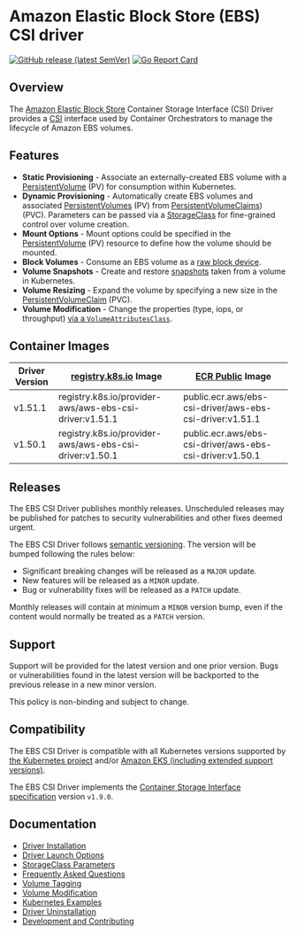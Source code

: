 # Amazon Elastic Block Store (EBS) CSI driver
[![GitHub release (latest SemVer)](https://img.shields.io/github/v/release/kubernetes-sigs/aws-ebs-csi-driver)](https://github.com/kubernetes-sigs/aws-ebs-csi-driver/releases)
[![Go Report Card](https://goreportcard.com/badge/github.com/kubernetes-sigs/aws-ebs-csi-driver)](https://goreportcard.com/report/github.com/kubernetes-sigs/aws-ebs-csi-driver)

## Overview

The [Amazon Elastic Block Store](https://aws.amazon.com/ebs/) Container Storage Interface (CSI) Driver provides a [CSI](https://github.com/container-storage-interface/spec/blob/master/spec.md) interface used by Container Orchestrators to manage the lifecycle of Amazon EBS volumes.

## Features
* **Static Provisioning** - Associate an externally-created EBS volume with a [PersistentVolume](https://kubernetes.io/docs/concepts/storage/persistent-volumes/) (PV) for consumption within Kubernetes.
* **Dynamic Provisioning** - Automatically create EBS volumes and associated [PersistentVolumes](https://kubernetes.io/docs/concepts/storage/persistent-volumes/) (PV) from [PersistentVolumeClaims](https://kubernetes.io/docs/concepts/storage/persistent-volumes/#dynamic)) (PVC). Parameters can be passed via a [StorageClass](https://kubernetes.io/docs/concepts/storage/storage-classes/#the-storageclass-resource) for fine-grained control over volume creation.
* **Mount Options** - Mount options could be specified in the [PersistentVolume](https://kubernetes.io/docs/concepts/storage/persistent-volumes/) (PV) resource to define how the volume should be mounted.
* **Block Volumes** - Consume an EBS volume as a [raw block device](https://kubernetes-csi.github.io/docs/raw-block.html).
* **Volume Snapshots** - Create and restore [snapshots](https://kubernetes.io/docs/concepts/storage/volume-snapshots/) taken from a volume in Kubernetes.
* **Volume Resizing** - Expand the volume by specifying a new size in the [PersistentVolumeClaim](https://kubernetes.io/docs/concepts/storage/persistent-volumes/#expanding-persistent-volumes-claims) (PVC).
* **Volume Modification** - Change the properties (type, iops, or throughput) [via a `VolumeAttributesClass`](examples/kubernetes/modify-volume).

## Container Images

| Driver Version | [registry.k8s.io](https://kubernetes.io/blog/2022/11/28/registry-k8s-io-faster-cheaper-ga/) Image | [ECR Public](https://gallery.ecr.aws/ebs-csi-driver/aws-ebs-csi-driver) Image |
|----------------|---------------------------------------------------------------------------------------------------|-------------------------------------------------------------------------------|
| v1.51.1        | registry.k8s.io/provider-aws/aws-ebs-csi-driver:v1.51.1                                           | public.ecr.aws/ebs-csi-driver/aws-ebs-csi-driver:v1.51.1                      |
| v1.50.1        | registry.k8s.io/provider-aws/aws-ebs-csi-driver:v1.50.1                                           | public.ecr.aws/ebs-csi-driver/aws-ebs-csi-driver:v1.50.1                      |

## Releases

The EBS CSI Driver publishes monthly releases. Unscheduled releases may be published for patches to security vulnerabilities and other fixes deemed urgent.

The EBS CSI Driver follows [semantic versioning](https://semver.org/). The version will be bumped following the rules below:

* Significant breaking changes will be released as a `MAJOR` update.
* New features will be released as a `MINOR` update.
* Bug or vulnerability fixes will be released as a `PATCH` update.

Monthly releases will contain at minimum a `MINOR` version bump, even if the content would normally be treated as a `PATCH` version.

## Support

Support will be provided for the latest version and one prior version. Bugs or vulnerabilities found in the latest version will be backported to the previous release in a new minor version.

This policy is non-binding and subject to change.

## Compatibility

The EBS CSI Driver is compatible with all Kubernetes versions supported by [the Kubernetes project](https://kubernetes.io/releases/) and/or [Amazon EKS (including extended support versions)](https://docs.aws.amazon.com/eks/latest/userguide/kubernetes-versions.html).

The EBS CSI Driver implements the [Container Storage Interface specification](https://github.com/container-storage-interface/spec/blob/master/spec.md) version `v1.9.0`.

## Documentation

* [Driver Installation](docs/install.md)
* [Driver Launch Options](docs/options.md)
* [StorageClass Parameters](docs/parameters.md)
* [Frequently Asked Questions](docs/faq.md)
* [Volume Tagging](docs/tagging.md)
* [Volume Modification](docs/modify-volume.md)
* [Kubernetes Examples](/examples/kubernetes)
* [Driver Uninstallation](docs/install.md#uninstalling-the-ebs-csi-driver)
* [Development and Contributing](CONTRIBUTING.md)
